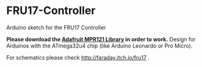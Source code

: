 # FRU17-Controller
Arduino sketch for the FRU17 Controller

**Please download the [Adafruit MPR121 Library](https://github.com/adafruit/Adafruit_MPR121) in order to work.** Design for Arduinos with the ATmega32u4 chip (like Arduino Leonardo or Pro Micro).

For schematics please check http://faraday.itch.io/fru17 .

